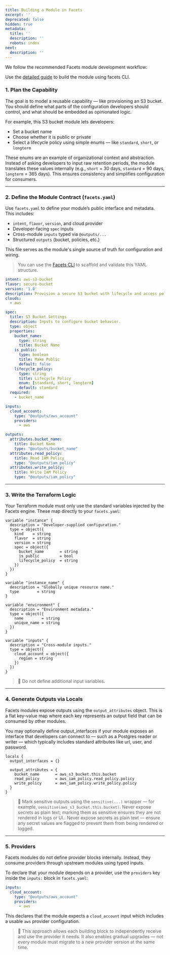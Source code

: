 ```yaml
---
title: Building a Module in Facets
excerpt: ''
deprecated: false
hidden: true
metadata:
  title: ''
  description: ''
  robots: index
next:
  description: ''
---
```

We follow the recommended Facets module development workflow:

Use the [detailed guide](https://github.com/Facets-cloud/module-development-cli) to build the module using facets CLI.

### 1. Plan the Capability

The goal is to model a reusable capability — like provisioning an S3 bucket. You should define what parts of the configuration developers should control, and what should be embedded as opinionated logic.

For example, this S3 bucket module lets developers:

- Set a bucket name
- Choose whether it is public or private
- Select a lifecycle policy using simple enums — like `standard`, `short`, or `longterm`

These enums are an example of organizational context and abstraction. Instead of asking developers to input raw retention periods, the module translates these values internally (e.g., `short` = 30 days, `standard` = 90 days, `longterm` = 365 days). This ensures consistency and simplifies configuration for consumers.

***

### 2. Define the Module Contract (`facets.yaml`)

Use `facets.yaml` to define your module’s public interface and metadata. This includes:

- `intent`, `flavor`, `version`, and cloud provider
- Developer-facing `spec` inputs
- Cross-module `inputs` typed via `@outputs/...`
- Structured `outputs` (bucket, policies, etc.)

This file serves as the module's single source of truth for configuration and wiring.

> You can use the [Facets CLI](https://github.com/Facets-cloud/module-development-cli/blob/main/README.md) to scaffold and validate this YAML structure.

```yaml
intent: aws-s3-bucket
flavor: secure-bucket
version: '1.0'
description: Provision a secure S3 bucket with lifecycle and access policies.
clouds:
  - aws

spec:
  title: S3 Bucket Settings
  description: Inputs to configure bucket behavior.
  type: object
  properties:
    bucket_name:
      type: string
      title: Bucket Name
    is_public:
      type: boolean
      title: Make Public
      default: false
    lifecycle_policy:
      type: string
      title: Lifecycle Policy
      enum: [standard, short, longterm]
      default: standard
  required:
    - bucket_name

inputs:
  cloud_account:
    type: "@outputs/aws_account"
    providers:
      - aws

outputs:
  attributes.bucket_name:
    title: Bucket Name
    type: "@outputs/bucket_name"
  attributes.read_policy:
    title: Read IAM Policy
    type: "@outputs/iam_policy"
  attributes.write_policy:
    title: Write IAM Policy
    type: "@outputs/iam_policy"
```

***

### 3. Write the Terraform Logic

Your Terraform module must only use the standard variables injected by the Facets engine. These map directly to your `facets.yaml`:

```text
variable "instance" {
  description = "Developer-supplied configuration."
  type = object({
    kind    = string
    flavor  = string
    version = string
    spec = object({
      bucket_name       = string
      is_public         = bool
      lifecycle_policy  = string
    })
  })
}

variable "instance_name" {
  description = "Globally unique resource name."
  type        = string
}

variable "environment" {
  description = "Environment metadata."
  type = object({
    name        = string
    unique_name = string
  })
}

variable "inputs" {
  description = "Cross-module inputs."
  type = object({
    cloud_account = object({
      region = string
    })
  })
}
```

> 🛑 Do not define additional input variables.

***

### 4. Generate Outputs via Locals

Facets modules expose outputs using the `output_attributes` object. This is a flat key-value map where each key represents an output field that can be consumed by other modules.

You may optionally define output\_interfaces if your module exposes an interface that developers can connect to — such as a Postgres reader or writer — which typically includes standard attributes like url, user, and password.

```hcl
locals {
  output_interfaces = {}

  output_attributes = {
    bucket_name       = aws_s3_bucket.this.bucket
    read_policy       = aws_iam_policy.read_policy.policy
    write_policy      = aws_iam_policy.write_policy.policy
  }
}
```

> 🔐 Mark sensitive outputs using the `sensitive(...)` wrapper — for example, `sensitive(aws_s3_bucket.this.bucket)`. Never expose secrets as plain text; marking them as sensitive ensures they are not rendered in logs or UI.. Never expose secrets as plain text — ensure any secret values are flagged to prevent them from being rendered or logged.

***

### 5. Providers

Facets modules do not define provider blocks internally. Instead, they consume providers through upstream modules using typed inputs.

To declare that your module depends on a provider, use the `providers` key inside the `inputs:` block in `facets.yaml`:

```yaml
inputs:
  cloud_account:
    type: "@outputs/aws_account"
    providers:
      - aws
```

This declares that the module expects a `cloud_account` input which includes a usable `aws` provider configuration.

> 📌 This approach allows each building block to independently receive and use the provider it needs. It also enables gradual upgrades — not every module must migrate to a new provider version at the same time.
